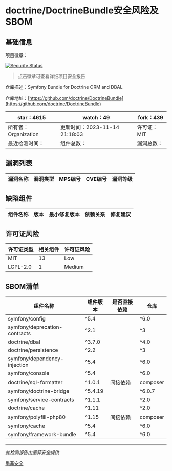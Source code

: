 # doctrine/DoctrineBundle安全风险及SBOM

## 基础信息

项目徽章：

[![Security Status](https://www.murphysec.com/platform3/v31/badge/1724501255430033408.svg)](https://www.murphysec.com/console/report/1724501254721196032/1724501255430033408)

> 点击徽章可查看详细项目安全报告

仓库描述：Symfony Bundle for Doctrine ORM and DBAL

仓库地址：[https://github.com/doctrine/DoctrineBundle](https://github.com/doctrine/DoctrineBundle)

| star：4615 | watch：49 | fork：439 |
| ----------- | -------------- | ------------ |
| 所有者：Organization | 更新时间：2023-11-14 21:18:03 | 许可证：MIT |
| 最近检测时间： | 组件总数： | 漏洞总数： |




## 漏洞列表

| 漏洞名称 | 漏洞类型 | MPS编号 | CVE编号 | 漏洞等级 |
| ------- | ------ | ------- | ------ | ----- |





## 缺陷组件

| 组件名称 | 版本 | 最小修复版本 | 依赖关系 | 修复建议 |
| -------- | ---- | ------------ | -------- | -------- |





## 许可证风险

| 许可证类型 | 相关组件 | 许可证风险 |
| ---------- | -------- | ---------- |
|MIT|13|Low|
|LGPL-2.0|1|Medium|




## SBOM清单

| 组件名称 | 组件版本 | 是否直接依赖 | 仓库 |
| -------- | -------- | ------------ | ---- |
|symfony/config|^5.4 || ^6.0 || ^7.0|间接依赖|composer|
|symfony/deprecation-contracts|^2.1 || ^3|间接依赖|composer|
|doctrine/dbal|^3.7.0 || ^4.0|间接依赖|composer|
|doctrine/persistence|^2.2 || ^3|间接依赖|composer|
|symfony/dependency-injection|^5.4 || ^6.0 || ^7.0|间接依赖|composer|
|symfony/console|^5.4 || ^6.0 || ^7.0|间接依赖|composer|
|doctrine/sql-formatter|^1.0.1|间接依赖|composer|
|symfony/doctrine-bridge|^5.4.19 || ^6.0.7 || ^7.0|间接依赖|composer|
|symfony/service-contracts|^1.1.1 || ^2.0 || ^3|间接依赖|composer|
|doctrine/cache|^1.11 || ^2.0|间接依赖|composer|
|symfony/polyfill-php80|^1.15|间接依赖|composer|
|symfony/cache|^5.4 || ^6.0 || ^7.0|间接依赖|composer|
|symfony/framework-bundle|^5.4 || ^6.0 || ^7.0|间接依赖|composer|


------

*此检测报告由墨菲安全提供*

[墨菲安全](www.murphysec.com)